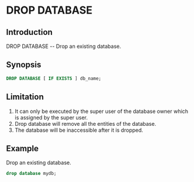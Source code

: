 # DROP DATABASE

## Introduction 

DROP DATABASE -- Drop an existing database.

## Synopsis

```sql
DROP DATABASE [ IF EXISTS ] db_name;
```
## Limitation

1. It can only be executed by the super user of the database owner which is assigned by the super user.
1. Drop database will remove all the entities of the database.
1. The database will be inaccessible after it is dropped.
## Example

Drop an existing database.
```sql
drop database mydb;
```